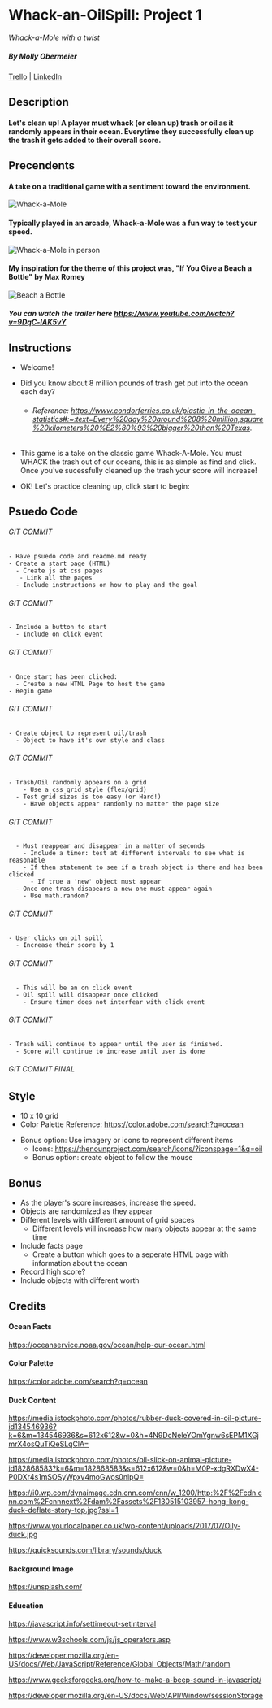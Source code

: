 # Whack-an-OilSpill: Project 1

_Whack-a-Mole with a twist_

##### _By Molly Obermeier_

[Trello](https://trello.com/b/Vtjx2dJ9/project-1-whack-a-mole) | [LinkedIn](https://www.linkedin.com/in/marie-obermeier-6b6b03158/)

## Description

#### Let's clean up! A player must whack (or clean up) trash or oil as it randomly appears in their ocean. Everytime they successfully clean up the trash it gets added to their overall score.

## Precendents

#### A take on a traditional game with a sentiment toward the environment.

![Whack-a-Mole](https://www.railwayage.com/wp-content/uploads/2019/11/whackamole.jpg)

#### Typically played in an arcade, Whack-a-Mole was a fun way to test your speed.

![Whack-a-Mole in person](https://blog.youmail.com/wp-content/uploads/sites/3/2020/02/Whack-a-Mole-2.jpg)

#### My inspiration for the theme of this project was, "If You Give a Beach a Bottle" by Max Romey

![Beach a Bottle](https://wsffimages.s3.us-west-2.amazonaws.com/wp-content/uploads/2021/11/24121716/if-you-give-a-beach-a-bottle-website.jpg)

##### _You can watch the trailer here https://www.youtube.com/watch?v=9DqC-lAK5vY_

## Instructions

- Welcome!
- Did you know about 8 million pounds of trash get put into the ocean each day?

  - ###### Reference: https://www.condorferries.co.uk/plastic-in-the-ocean-statistics#:~:text=Every%20day%20around%208%20million,square%20kilometers%20%E2%80%93%20bigger%20than%20Texas.

- This game is a take on the classic game Whack-A-Mole. You must WHACK the trash out of our oceans, this is as simple as find and click. Once you've sucessfully cleaned up the trash your score will increase!
- OK! Let's practice cleaning up, click start to begin:

## Psuedo Code

###### GIT COMMIT

    - Have psuedo code and readme.md ready
    - Create a start page (HTML)
      - Create js at css pages
       - Link all the pages
      - Include instructions on how to play and the goal

###### GIT COMMIT

    - Include a button to start
      - Include on click event

###### GIT COMMIT

    - Once start has been clicked:
      - Create a new HTML Page to host the game
    - Begin game

###### GIT COMMIT

    - Create object to represent oil/trash
      - Object to have it's own style and class

###### GIT COMMIT

    - Trash/Oil randomly appears on a grid
        - Use a css grid style (flex/grid)
      - Test grid sizes is too easy (or Hard!)
        - Have objects appear randomly no matter the page size

###### GIT COMMIT

      - Must reappear and disappear in a matter of seconds
        - Include a timer: test at different intervals to see what is reasonable
        - If then statement to see if a trash object is there and has been clicked
          - If true a 'new' object must appear
      - Once one trash disapears a new one must appear again
        - Use math.random?

###### GIT COMMIT

    - User clicks on oil spill
      - Increase their score by 1

###### GIT COMMIT

      - This will be an on click event
      - Oil spill will disappear once clicked
        - Ensure timer does not interfear with click event

###### GIT COMMIT

    - Trash will continue to appear until the user is finished.
      - Score will continue to increase until user is done

###### GIT COMMIT FINAL

## Style

- 10 x 10 grid
- Color Palette Reference: https://color.adobe.com/search?q=ocean

* Bonus option: Use imagery or icons to represent different items
  - Icons: https://thenounproject.com/search/icons/?iconspage=1&q=oil
  - Bonus option: create object to follow the mouse

## Bonus

- As the player's score increases, increase the speed.
- Objects are randomized as they appear
- Different levels with different amount of grid spaces
  - Different levels will increase how many objects appear at the same time
- Include facts page
  - Create a button which goes to a seperate HTML page with information about the ocean
- Record high score?
- Include objects with different worth

## Credits

#### Ocean Facts

https://oceanservice.noaa.gov/ocean/help-our-ocean.html

#### Color Palette

https://color.adobe.com/search?q=ocean

#### Duck Content

https://media.istockphoto.com/photos/rubber-duck-covered-in-oil-picture-id134546936?k=6&m=134546936&s=612x612&w=0&h=4N9DcNeleYOmYgnw6sEPM1XGjmrX4osQuTiQeSLqClA=

https://media.istockphoto.com/photos/oil-slick-on-animal-picture-id182868583?k=6&m=182868583&s=612x612&w=0&h=M0P-xdgRXDwX4-P0DXr4s1mSOSyWpxv4moGwos0nlpQ=

https://i0.wp.com/dynaimage.cdn.cnn.com/cnn/w_1200/http:%2F%2Fcdn.cnn.com%2Fcnnnext%2Fdam%2Fassets%2F130515103957-hong-kong-duck-deflate-story-top.jpg?ssl=1

https://www.yourlocalpaper.co.uk/wp-content/uploads/2017/07/Oily-duck.jpg

https://quicksounds.com/library/sounds/duck

#### Background Image

https://unsplash.com/

#### Education

https://javascript.info/settimeout-setinterval

https://www.w3schools.com/js/js_operators.asp

https://developer.mozilla.org/en-US/docs/Web/JavaScript/Reference/Global_Objects/Math/random

https://www.geeksforgeeks.org/how-to-make-a-beep-sound-in-javascript/

https://developer.mozilla.org/en-US/docs/Web/API/Window/sessionStorage
